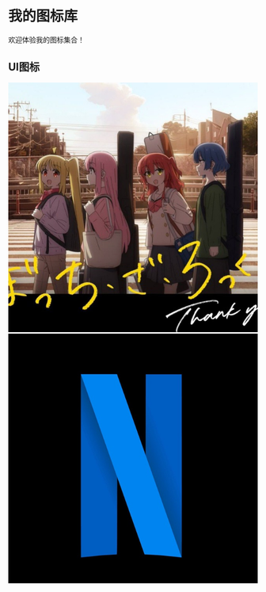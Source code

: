 # 我的图标库
欢迎体验我的图标集合！

## UI图标
![牢大](IMG_20250306_034219_281.jpg)
![Nan](图标/IMG_20250316_015535_328.jpg)
